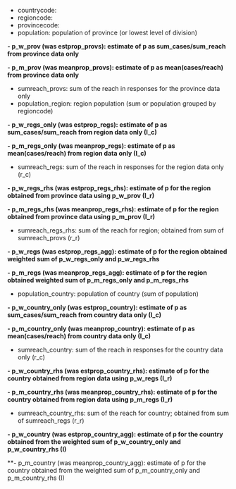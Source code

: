 
- countrycode: 
- regioncode:
- provincecode:
- population: population of province (or lowest level of division)

**- p_w_prov (was estprop_provs): estimate of p as sum_cases/sum_reach from province data only**

**- p_m_prov (was meanprop_provs): estimate of p as mean(cases/reach) from province data only**

- sumreach_provs: sum of the reach in responses for the province data only
- population_region: region population (sum or population grouped by regioncode)

**- p_w_regs_only (was estprop_regs): estimate of p as sum_cases/sum_reach from region data only (I_c)**

**- p_m_regs_only (was meanprop_regs): estimate of p as mean(cases/reach) from region data only (I_c)**

- sumreach_regs: sum of the reach in responses for the region data only (r_c)

**- p_w_regs_rhs (was estprop_regs_rhs): estimate of p for the region obtained from province data using p_w_prov (I_r)**

**- p_m_regs_rhs (was meanprop_regs_rhs): estimate of p for the region obtained from province data using p_m_prov (I_r)**

- sumreach_regs_rhs: sum of the reach for region; obtained from sum of sumreach_provs (r_r)

**- p_w_regs (was estprop_regs_agg):  estimate of p for the region obtained weighted sum of p_w_regs_only and p_w_regs_rhs**

**- p_m_regs (was meanprop_regs_agg): estimate of p for the region obtained weighted sum of p_m_regs_only and p_m_regs_rhs**

- population_country: population of country (sum of population)

**- p_w_country_only (was estprop_country):  estimate of p as sum_cases/sum_reach from country data only (I_c)**

**- p_m_country_only (was meanprop_country): estimate of p as mean(cases/reach) from country data only (I_c)**

- sumreach_country: sum of the reach in responses for the country data only (r_c)

**- p_w_country_rhs (was estprop_country_rhs): estimate of p for the country obtained from region data using p_w_regs (I_r)**

**- p_m_country_rhs (was meanprop_country_rhs): estimate of p for the country obtained from region data using p_m_regs (I_r)**

- sumreach_country_rhs: sum of the reach for country; obtained from sum of sumreach_regs (r_r)

**- p_w_country (was estprop_country_agg): estimate of p for the country obtained from the weighted sum of p_w_country_only and p_w_country_rhs (I)**

**- p_m_country (was meanprop_country_agg): estimate of p for the country obtained from the weighted sum of p_m_country_only and p_m_country_rhs (I)
